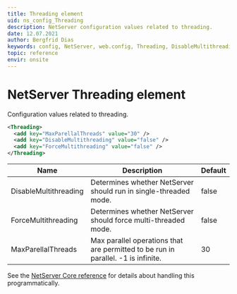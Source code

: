 ```yaml
---
title: Threading element
uid: ns_config_Threading
description: NetServer configuration values related to threading.
date: 12.07.2021
author: Bergfrid Dias
keywords: config, NetServer, web.config, Threading, DisableMultithreading, ForceMultithreading, MaxParellalThreads, single-threaded, multi-threaded, parallel
topic: reference
envir: onsite
---
```


# NetServer Threading element

Configuration values related to threading.

```XML
<Threading>
  <add key="MaxParellalThreads" value="30" />
  <add key="DisableMultithreading" value="false" />
  <add key="ForceMultithreading" value="false" />
</Threading>
```

| Name | Description | Default |
|---|---|---|
| DisableMultithreading | Determines whether NetServer should run in single-threaded mode. | false |
| ForceMultithreading | Determines whether NetServer should force multi-threaded mode. | false |
| MaxParellalThreads | Max parallel operations that are permitted to be run in parallel. -1 is infinite. | 30 |

See the [NetServer Core reference][1] for details about handling this programmatically.

<!-- Referenced links -->
[1]: <xref:SuperOffice.Configuration.ConfigFile.Threading>
